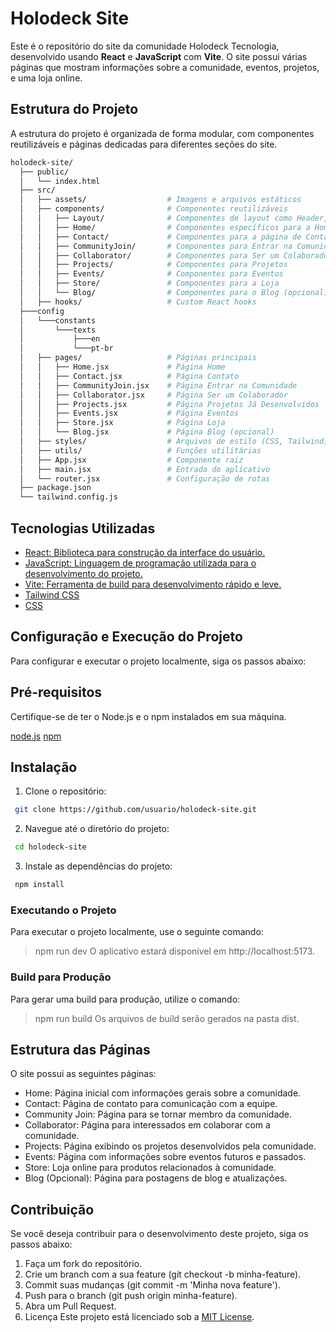 # Holodeck Site

Este é o repositório do site da comunidade Holodeck Tecnologia, desenvolvido usando **React** e **JavaScript** com **Vite**. O site possui várias páginas que mostram informações sobre a comunidade, eventos, projetos, e uma loja online.

## Estrutura do Projeto
A estrutura do projeto é organizada de forma modular, com componentes reutilizáveis e páginas dedicadas para diferentes seções do site.

```bash
holodeck-site/
  ├── public/
  │   └── index.html
  ├── src/
  │   ├── assets/                  # Imagens e arquivos estáticos
  │   ├── components/              # Componentes reutilizáveis
  │   │   ├── Layout/              # Componentes de layout como Header, Footer, etc.
  │   │   ├── Home/                # Componentes específicos para a Home
  │   │   ├── Contact/             # Componentes para a página de Contato
  │   │   ├── CommunityJoin/       # Componentes para Entrar na Comunidade
  │   │   ├── Collaborator/        # Componentes para Ser um Colaborador
  │   │   ├── Projects/            # Componentes para Projetos
  │   │   ├── Events/              # Componentes para Eventos
  │   │   ├── Store/               # Componentes para a Loja
  │   │   └── Blog/                # Componentes para o Blog (opcional)
  │   ├── hooks/                   # Custom React hooks
  ├───config
  │   └───constants
  │       └───texts
  │           ├───en
  │           └───pt-br
  │   ├── pages/                   # Páginas principais
  │   │   ├── Home.jsx             # Página Home
  │   │   ├── Contact.jsx          # Página Contato
  │   │   ├── CommunityJoin.jsx    # Página Entrar na Comunidade
  │   │   ├── Collaborator.jsx     # Página Ser um Colaborador
  │   │   ├── Projects.jsx         # Página Projetos Já Desenvolvidos
  │   │   ├── Events.jsx           # Página Eventos
  │   │   ├── Store.jsx            # Página Loja
  │   │   └── Blog.jsx             # Página Blog (opcional)
  │   ├── styles/                  # Arquivos de estilo (CSS, Tailwind)
  │   ├── utils/                   # Funções utilitárias
  │   ├── App.jsx                  # Componente raiz
  │   ├── main.jsx                 # Entrada do aplicativo
  │   └── router.jsx               # Configuração de rotas
  ├── package.json
  └── tailwind.config.js
```
## Tecnologias Utilizadas

- <a href="https://reactjs.org/" target="_blank">React: Biblioteca para construção da interface do usuário.</a>
- <a href="https://developer.mozilla.org/en-US/docs/Web/JavaScript" target="_blank">JavaScript: Linguagem de programação utilizada para o desenvolvimento do projeto.</a>
- <a href="https://vitejs.dev/" target="_blank">Vite: Ferramenta de build para desenvolvimento rápido e leve.</a>
- <a href="https://tailwindcss.com/" target="_blank">Tailwind CSS</a>
- <a href="https://developer.mozilla.org/en-US/docs/Web/CSS" target="_blank">CSS</a>

## Configuração e Execução do Projeto
Para configurar e executar o projeto localmente, siga os passos abaixo:

## Pré-requisitos
Certifique-se de ter o Node.js e o npm instalados em sua máquina.

[node.js](https://nodejs.org/pt)
[npm](https://www.npmjs.com/)

## Instalação
1. Clone o repositório:
```bash
 git clone https://github.com/usuario/holodeck-site.git
```
2. Navegue até o diretório do projeto:
```bash
 cd holodeck-site
```
3. Instale as dependências do projeto:
```bash
 npm install
```
### Executando o Projeto
Para executar o projeto localmente, use o seguinte comando:

> npm run dev
O aplicativo estará disponível em http://localhost:5173.

### Build para Produção
Para gerar uma build para produção, utilize o comando:

> npm run build
Os arquivos de build serão gerados na pasta dist.

## Estrutura das Páginas
O site possui as seguintes páginas:

- Home: Página inicial com informações gerais sobre a comunidade.
- Contact: Página de contato para comunicação com a equipe.
- Community Join: Página para se tornar membro da comunidade.
- Collaborator: Página para interessados em colaborar com a comunidade.
- Projects: Página exibindo os projetos desenvolvidos pela comunidade.
- Events: Página com informações sobre eventos futuros e passados.
- Store: Loja online para produtos relacionados à comunidade.
- Blog (Opcional): Página para postagens de blog e atualizações.

## Contribuição
Se você deseja contribuir para o desenvolvimento deste projeto, siga os passos abaixo:

1. Faça um fork do repositório.
2. Crie um branch com a sua feature (git checkout -b minha-feature).
3. Commit suas mudanças (git commit -m 'Minha nova feature').
4. Push para o branch (git push origin minha-feature).
5. Abra um Pull Request.
6. Licença
Este projeto está licenciado sob a [MIT License](LICENSE).
